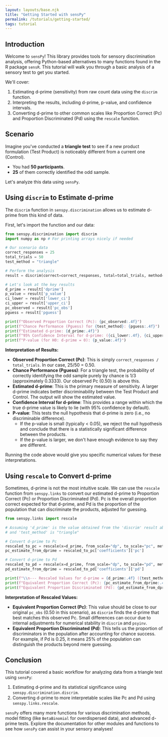 ```yaml
---
layout: layouts/base.njk
title: "Getting Started with sensPy"
permalink: /tutorials/getting-started/
tags: tutorial
---
```


## Introduction

Welcome to `sensPy`! This library provides tools for sensory discrimination analysis, offering Python-based alternatives to many functions found in the R package `sensR`. This tutorial will walk you through a basic analysis of a sensory test to get you started.

We'll cover:
1.  Estimating d-prime (sensitivity) from raw count data using the `discrim` function.
2.  Interpreting the results, including d-prime, p-value, and confidence intervals.
3.  Converting d-prime to other common scales like Proportion Correct (Pc) and Proportion Discriminated (Pd) using the `rescale` function.

## Scenario

Imagine you've conducted a **triangle test** to see if a new product formulation (Test Product) is noticeably different from a current one (Control). 
*   You had **50 participants**.
*   **25** of them correctly identified the odd sample.

Let's analyze this data using `sensPy`.

## Using `discrim` to Estimate d-prime

The `discrim` function in `senspy.discrimination` allows us to estimate d-prime from this kind of data.

First, let's import the function and our data:

```python
from senspy.discrimination import discrim
import numpy as np # For printing arrays nicely if needed

# Our scenario data
correct_responses = 25
total_trials = 50
test_method = "triangle"

# Perform the analysis
result = discrim(correct=correct_responses, total=total_trials, method=test_method)

# Let's look at the key results
d_prime = result['dprime']
p_value = result['p_value']
ci_lower = result['lower_ci']
ci_upper = result['upper_ci']
pc_observed = result['pc_obs']
pguess = result['pguess']

print(f"Observed Proportion Correct (Pc): {pc_observed:.4f}")
print(f"Chance Performance (Pguess) for {test_method}: {pguess:.4f}")
print(f"Estimated d-prime: {d_prime:.4f}")
print(f"95% Confidence Interval for d-prime: ({ci_lower:.4f}, {ci_upper:.4f})")
print(f"P-value (for H0: d-prime = 0): {p_value:.4f}")
```

**Interpretation of Results:**

*   **Observed Proportion Correct (Pc)**: This is simply `correct_responses / total_trials`. In our case, 25/50 = 0.50.
*   **Chance Performance (Pguess)**: For a triangle test, the probability of correctly identifying the odd sample purely by chance is 1/3 (approximately 0.3333). Our observed Pc (0.50) is above this.
*   **Estimated d-prime**: This is the primary measure of sensitivity. A larger d-prime indicates better discriminability between the Test Product and Control. The output will show the estimated value.
*   **Confidence Interval for d-prime**: This provides a range within which the true d-prime value is likely to lie (with 95% confidence by default).
*   **P-value**: This tests the null hypothesis that d-prime is zero (i.e., no discriminable difference). 
    *   If the p-value is small (typically < 0.05), we reject the null hypothesis and conclude that there is a statistically significant difference between the products.
    *   If the p-value is larger, we don't have enough evidence to say they are different.

Running the code above would give you specific numerical values for these interpretations.

## Using `rescale` to Convert d-prime

Sometimes, d-prime is not the most intuitive scale. We can use the `rescale` function from `senspy.links` to convert our estimated d-prime to Proportion Correct (Pc) or Proportion Discriminated (Pd). Pc is the overall proportion correct expected for that d-prime, and Pd is the proportion of the population that can discriminate the products, adjusted for guessing.

```python
from senspy.links import rescale

# Assuming 'd_prime' is the value obtained from the 'discrim' result above
# and 'test_method' is "triangle"

# Convert d-prime to Pc
rescaled_to_pc = rescale(x=d_prime, from_scale="dp", to_scale="pc", method=test_method)
pc_estimate_from_dprime = rescaled_to_pc['coefficients']['pc']

# Convert d-prime to Pd
rescaled_to_pd = rescale(x=d_prime, from_scale="dp", to_scale="pd", method=test_method)
pd_estimate_from_dprime = rescaled_to_pd['coefficients']['pd']

print(f"\\n--- Rescaled Values for d-prime = {d_prime:.4f} ({test_method} method) ---")
print(f"Equivalent Proportion Correct (Pc): {pc_estimate_from_dprime:.4f}")
print(f"Equivalent Proportion Discriminated (Pd): {pd_estimate_from_dprime:.4f}")
```

**Interpretation of Rescaled Values:**

*   **Equivalent Proportion Correct (Pc)**: This value should be close to our original `pc_obs` (0.50 in this scenario), as `discrim` finds the d-prime that best matches this observed Pc. Small differences can occur due to internal adjustments for numerical stability in `discrim` and `psyinv`.
*   **Equivalent Proportion Discriminated (Pd)**: This tells us the proportion of discriminators in the population after accounting for chance success. For example, if Pd is 0.25, it means 25% of the population can distinguish the products beyond mere guessing.

## Conclusion

This tutorial covered a basic workflow for analyzing data from a triangle test using `sensPy`:
1.  Estimating d-prime and its statistical significance using `senspy.discrimination.discrim`.
2.  Converting d-prime to more interpretable scales like Pc and Pd using `senspy.links.rescale`.

`sensPy` offers many more functions for various discrimination methods, model fitting (like `BetaBinomial` for overdispersed data), and advanced d-prime tests. Explore the documentation for other modules and functions to see how `sensPy` can assist in your sensory analyses!
